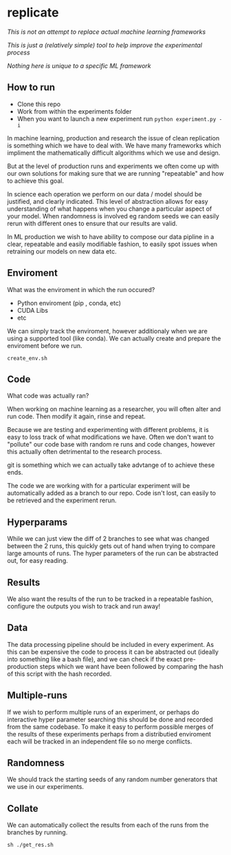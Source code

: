 # replicate

*This is not an attempt to replace actual machine learning frameworks*

*This is just a (relatively simple) tool to help improve the experimental process*

*Nothing here is unique to a specific ML framework*


## How to run

- Clone this repo
- Work from within the experiments folder
- When you want to launch a new experiment run ```python experiment.py -i```

In machine learning, production and research the issue of clean replication is something which we have to deal with. We have many frameworks which impliment the mathematically difficult algorithms which we use and design.

But at the level of production runs and experiments we often come up with our own solutions for making sure that we are running "repeatable" and how to achieve this goal.

In science each operation we perform on our data / model should be justified, and clearly indicated. This level of abstraction allows for easy understanding of what happens when you change a particular aspect of your model. When randomness is involved eg random seeds we can easily rerun with different ones to ensure that our results are valid.

In ML production we wish to have ability to compose our data pipline in a clear, repeatable and easily modifiable fashion, to easily spot issues when retraining our models on new data etc.

## Enviroment

What was the enviroment in which the run occured?

- Python enviroment (pip , conda, etc)
- CUDA Libs
- etc


We can simply track the enviroment, however additionaly when we are using a supported tool (like conda). We can actually create and prepare the enviroment before we run.


```
create_env.sh
```


## Code

What code was actually ran?

When working on machine learning as a researcher, you will often alter and run code. Then modify it again, rinse and repeat.

Because we are testing and experimenting with different problems, it is easy to loss track of what modifications we have. Often we don't want to "pollute" our code base with random re runs and code changes, however this actually often detrimental to the research process.

git is something which we can actually take advtange of to achieve these ends.

The code we are working with for a particular experiment will be automatically added as a branch to our repo. Code isn't lost, can easily to be retrieved and the experiment rerun.

## Hyperparams

While we can just view the diff of 2 branches to see what was changed between the 2 runs, this quickly gets out of hand when trying to compare large amounts of runs. The hyper parameters of the run can be abstracted out, for easy reading.

## Results

We also want the results of the run to be tracked in a repeatable fashion, configure the outputs you wish to track and run away!

## Data

The data processing pipeline should be included in every experiment. As this can be expensive the code to process it can be abstracted out (ideally into something like a bash file), and we can check if the exact pre-production steps which we want have been followed by comparing the hash of this script with the hash recorded.

## Multiple-runs

If we wish to perform multiple runs of an experiment, or perhaps do interactive hyper parameter searching this should be done and recorded from the same codebase. To make it easy to perform possible merges of the results of these experiments perhaps from a distributied enviroment each will be tracked in an independent file so no merge conflicts.

## Randomness

We should track the starting seeds of any random number generators that we use in our experiments.

## Collate

We can automatically collect the results from each of the runs from the branches by running.

```
sh ./get_res.sh
```